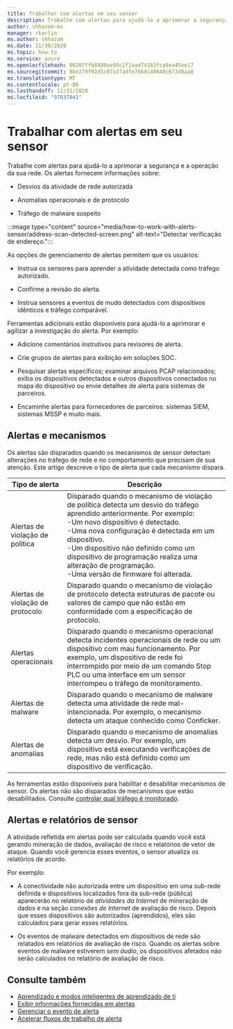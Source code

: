 ```yaml
---
title: Trabalhar com alertas em seu sensor
description: Trabalhe com alertas para ajudá-lo a aprimorar a segurança e a operação da sua rede.
author: shhazam-ms
manager: rkarlin
ms.author: shhazam
ms.date: 11/30/2020
ms.topic: how-to
ms.service: azure
ms.openlocfilehash: 00207ffb8480ae99c2f1aad74183fca9ea45ee17
ms.sourcegitcommit: 8be279f92d5c07a37adfe766dc40648c673d8aa8
ms.translationtype: MT
ms.contentlocale: pt-BR
ms.lasthandoff: 12/31/2020
ms.locfileid: "97837841"
---
```

# <a name="work-with-alerts-on-your-sensor"></a>Trabalhar com alertas em seu sensor

Trabalhe com alertas para ajudá-lo a aprimorar a segurança e a operação da sua rede. Os alertas fornecem informações sobre:

- Desvios da atividade de rede autorizada

- Anomalias operacionais e de protocolo

- Tráfego de malware suspeito

:::image type="content" source="media/how-to-work-with-alerts-sensor/address-scan-detected-screen.png" alt-text="Detectar verificação de endereço.":::

As opções de gerenciamento de alertas permitem que os usuários:

- Instrua os sensores para aprender a atividade detectada como tráfego autorizado.

- Confirme a revisão do alerta.

- Instrua sensores a eventos de mudo detectados com dispositivos idênticos e tráfego comparável.

Ferramentas adicionais estão disponíveis para ajudá-lo a aprimorar e agilizar a investigação do alerta. Por exemplo:

  - Adicione comentários instrutivos para revisores de alerta.

  - Crie grupos de alertas para exibição em soluções SOC. 

  - Pesquisar alertas específicos; examinar arquivos PCAP relacionados; exiba os dispositivos detectados e outros dispositivos conectados no mapa do dispositivo ou envie detalhes de alerta para sistemas de parceiros.

  - Encaminhe alertas para fornecedores de parceiros: sistemas SIEM, sistemas MSSP e muito mais.

## <a name="alerts-and-engines"></a>Alertas e mecanismos

Os alertas são disparados quando os mecanismos de sensor detectam alterações no tráfego de rede e no comportamento que precisam de sua atenção. Este artigo descreve o tipo de alerta que cada mecanismo dispara.

| Tipo de alerta | Descrição |
|-|-|
| Alertas de violação de política | Disparado quando o mecanismo de violação de política detecta um desvio do tráfego aprendido anteriormente. Por exemplo: <br /> -Um novo dispositivo é detectado.  <br /> -Uma nova configuração é detectada em um dispositivo. <br /> -Um dispositivo não definido como um dispositivo de programação realiza uma alteração de programação. <br /> -Uma versão de firmware foi alterada. |
| Alertas de violação de protocolo | Disparado quando o mecanismo de violação de protocolo detecta estruturas de pacote ou valores de campo que não estão em conformidade com a especificação de protocolo. | 
| Alertas operacionais | Disparado quando o mecanismo operacional detecta incidentes operacionais de rede ou um dispositivo com mau funcionamento. Por exemplo, um dispositivo de rede foi interrompido por meio de um comando Stop PLC ou uma interface em um sensor interrompeu o tráfego de monitoramento. |
| Alertas de malware | Disparado quando o mecanismo de malware detecta uma atividade de rede mal-intencionada. Por exemplo, o mecanismo detecta um ataque conhecido como Conficker. |
| Alertas de anomalias | Disparado quando o mecanismo de anomalias detecta um desvio. Por exemplo, um dispositivo está executando verificações de rede, mas não está definido como um dispositivo de verificação. |

As ferramentas estão disponíveis para habilitar e desabilitar mecanismos de sensor. Os alertas não são disparados de mecanismos que estão desabilitados. Consulte [controlar qual tráfego é monitorado](how-to-control-what-traffic-is-monitored.md).

## <a name="alerts-and-sensor-reporting"></a>Alertas e relatórios de sensor

A atividade refletida em alertas pode ser calculada quando você está gerando mineração de dados, avaliação de risco e relatórios de vetor de ataque. Quando você gerencia esses eventos, o sensor atualiza os relatórios de acordo.

Por exemplo:

  - A conectividade não autorizada entre um dispositivo em uma sub-rede definida e dispositivos localizados fora da sub-rede (pública) aparecerão no relatório de *atividades da Internet* de mineração de dados e na seção *conexões de Internet* de avaliação de risco. Depois que esses dispositivos são autorizados (aprendidos), eles são calculados para gerar esses relatórios.

  - Os eventos de malware detectados em dispositivos de rede são relatados em relatórios de avaliação de risco. Quando os alertas sobre eventos de malware estiverem *sem áudio*, os dispositivos afetados não serão calculados no relatório de avaliação de risco.

## <a name="see-also"></a>Consulte também

- [Aprendizado e modos inteligentes de aprendizado de ti](how-to-control-what-traffic-is-monitored.md#learning-and-smart-it-learning-modes)
- [Exibir informações fornecidas em alertas](how-to-view-information-provided-in-alerts.md)
- [Gerenciar o evento de alerta](how-to-manage-the-alert-event.md)
- [Acelerar fluxos de trabalho de alerta](how-to-accelerate-alert-incident-response.md)
